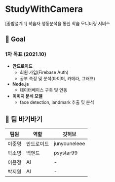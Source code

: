 # StudyWithCamera
[종합설계 1] 학습자 행동분석을 통한 학습 모니터링 서비스

## :carrot:  Goal
### 1차 목표 (2021.10)
+ **안드로이드**
  - 회원 가입(Firebase Auth)
  - 공부 측정 및 분석(타이머, 카메라, 그래프)
+ **Node.js**
  - 데이터베이스 구축 및 연동
+ **이미지 분석 모델**
  - face detection, landmark 추출 및 분석


## :rabbit: 팀 바기바기 
|팀원|역할|깃허브|
|--|--|--|
|이준영|안드로이드|junyouneleee|
|박소영|백엔드|psystar99|
|이윤정|AI|-|
|박지원|AI|-|
